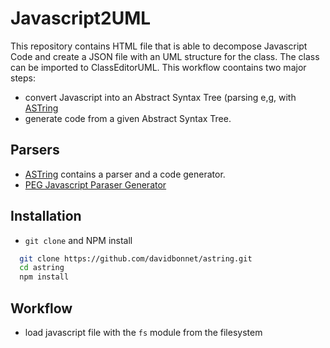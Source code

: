 # Javascript2UML
This repository contains HTML file that is able to decompose Javascript Code and create a JSON file with an UML structure for the class. The class can be imported to ClassEditorUML. This workflow coontains two major steps:
* convert Javascript into an Abstract Syntax Tree (parsing e,g, with [ASTring](https://github.com/davidbonnet/astring)
* generate code from a given Abstract Syntax Tree.

## Parsers 
* [ASTring](https://github.com/davidbonnet/astring) contains a parser and a code generator.
* [PEG Javascript Paraser Generator](https://github.com/pegjs/pegjs)

## Installation 
* `git clone` and NPM install
```bash
  git clone https://github.com/davidbonnet/astring.git
  cd astring
  npm install
```

## Workflow 
* load javascript file with the `fs` module from the filesystem
